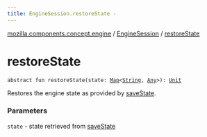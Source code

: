 ```yaml
---
title: EngineSession.restoreState - 
---
```


[mozilla.components.concept.engine](../index.html) / [EngineSession](index.html) / [restoreState](./restore-state.html)

# restoreState

`abstract fun restoreState(state: `[`Map`](https://kotlinlang.org/api/latest/jvm/stdlib/kotlin.collections/-map/index.html)`<`[`String`](https://kotlinlang.org/api/latest/jvm/stdlib/kotlin/-string/index.html)`, `[`Any`](https://kotlinlang.org/api/latest/jvm/stdlib/kotlin/-any/index.html)`>): `[`Unit`](https://kotlinlang.org/api/latest/jvm/stdlib/kotlin/-unit/index.html)

Restores the engine state as provided by [saveState](save-state.html).

### Parameters

`state` - state retrieved from [saveState](save-state.html)